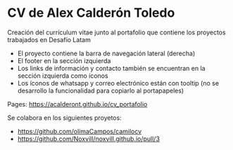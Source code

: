# CV de Alex Calderón Toledo

Creación del currículum vitae junto al portafolio que contiene los proyectos trabajados en Desafío Latam

- El proyecto contiene la barra de navegación lateral (derecha)
- El footer en la sección izquierda
- Los links de información y contacto también se encuentran en la sección izquierda como íconos
- Los íconos de whatsapp y correo electrónico están con tooltip (no se desarrollo la funcionalidad para copiarlo al portapapeles)


Pages: https://acalderont.github.io/cv_portafolio


Se colabora en los siguientes proyetos:
- https://github.com/olimaCampos/camilocv
- https://github.com/Noxvill/noxvill.github.io/pull/3
